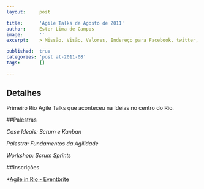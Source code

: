 ```yaml
---
layout:     post

title:      'Agile Talks de Agosto de 2011'
author:     Ester Lima de Campos
image:      ''
excerpt:    > Missão, Visão, Valores, Endereço para Facebook, twitter, grupo no google, etc.

published:  true
categories: 'post at-2011-08'
tags:       []

---
```


## Detalhes

Primeiro Rio Agile Talks que aconteceu na Ideias no centro do Rio.

##Palestras

*Case Ideais: Scrum e Kanban*

*Palestra: Fundamentos da Agilidade*

*Workshop: Scrum Sprints*

##Inscrições

*<a href="http://agileinrio1-eorg.eventbrite.com/">Agile in Rio - Eventbrite</a>
